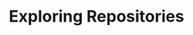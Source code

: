 ---
layout: default
title: Exploring Repositories
anchor: exploring_repositories

sections:
  -
    title: Exploring a Repository
    description: This section introduces you to GitHub and the collaboration features we will use throughout the class.
    module: docker
  -
    title: Guided Exploration
    description: In this section you will learn about the GitHub flow and create your first pull request.
    module: docker
  -
    title: "GitHub Glossary: Repository"
    description: In this section you will learn how to clone the repository to your desktop and work locally to make changes.
    module: docker

---